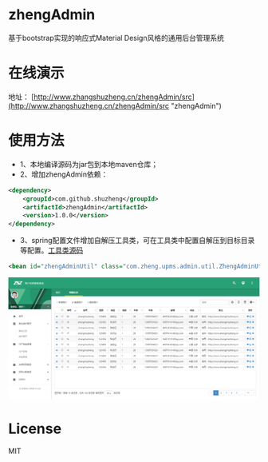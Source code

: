 # zhengAdmin

基于bootstrap实现的响应式Material Design风格的通用后台管理系统

# 在线演示

地址： [http://www.zhangshuzheng.cn/zhengAdmin/src](http://www.zhangshuzheng.cn/zhengAdmin/src "zhengAdmin")

# 使用方法

* 1、本地编译源码为jar包到本地maven仓库；
* 2、增加zhengAdmin依赖：
``` xml
<dependency>
    <groupId>com.github.shuzheng</groupId>
    <artifactId>zhengAdmin</artifactId>
    <version>1.0.0</version>
</dependency>
``` 
* 3、spring配置文件增加自解压工具类，可在工具类中配置自解压到目标目录等配置。[工具类源码](https://github.com/shuzheng/zheng/blob/master/zheng-upms/zheng-upms-server/src/main/java/com/zheng/upms/admin/util/ZhengAdminUtil.java "工具类源码")
``` xml
<bean id="zhengAdminUtil" class="com.zheng.upms.admin.util.ZhengAdminUtil"></bean>
``` 


![预览效果图](src/images/zheng-upms-crud.png)

# License
  MIT

